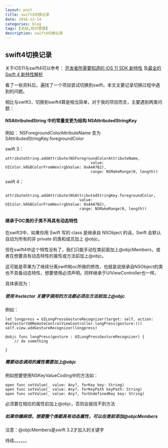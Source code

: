 ```yaml
---
layout: post
title: swift4切换记录
date: 2016-12-14
categories: blog
tags: [总结,知识管理]
description: swift4切换记录
---
```

		

## swift4切换记录

关于iOS11与swift4可以参考：
[开发者所需要知道的 iOS 11 SDK 新特性](https://onevcat.com/2017/06/ios-11-sdk/)
及[最全的 Swift 4 新特性解析](http://liuduo.me/2017/06/09/Whats_new_in_swift_4_completely/)

看了一些资料后，遍找了一个项目尝试切换到swift，本文主要记录切换过程中遇到的问题。

相比与swift3，切换到swift4算是相当简单，对于我的项目而言，主要遇到两类问题：

#### NSAttributedString 中的常量变更为结构 NSAttributedStringKey 

例如：  NSForegroundColorAttributeName 变为 SAttributedStringKey.foregroundColor

swift 3：
   
	attributeString.addAttribute(NSForegroundColorAttributeName,
	                                      value: UIColor.kRGBColorFromHex(rgbValue: 0xA4A7B2),
	                                      range: NSMakeRange(0, length))
	                                      
	                                      
swift 4：

        attributeString.addAttribute(NSAttributedStringKey.foregroundColor,
                                     value: UIColor.kRGBColorFromHex(rgbValue: 0xA4A7B2),
                                     range: NSMakeRange(0, length))



#### 继承于OC类的子类不再具有动态特性

在swift3中，如果你用 Swift 写的 class 是继承自 NSObject 的话，Swift 会默认自动为所有的非 private 的类和成员加上 @objc。

但在swift4中这个特性没有了，我们只能手动在类前面加上@objcMembers，或者在想要具有动态特性的属性或方法前加上@objc。

这可能是苹果为了继续分离swift和oc所做的修改，也就是说继承自NSObject的类也不具备动态特性，想要使用必须声明。同样继承于UIViewController也一样。

具体表现为：

##### 使用 #selector 关键字调用的方法都必须在方法前加上@objc

例如：

	let longpress = UILongPressGestureRecognizer(target: self, action: #selector(UBRemoteControlViewController.longPress(gesture:)))
	self.view.addGestureRecognizer(longpress)
	
	@objc func longPress(gesture : UILongPressGestureRecognizer) {
        // do something
        
    }



##### 需要动态调用的属性需要加上@objc

例如想要使用NSKeyValueCoding中的方法如：

	open func setValue(_ value: Any?, forKey key: String)
	open func setValue(_ value: Any?, forKeyPath keyPath: String)
	open func setValue(_ value: Any?, forUndefinedKey key: String)
	
必须要在相应的属性前加上@objc，否则会报找不到方法

##### 如果你嫌麻烦，想要整个类都具有动态属性，可以在类前添加@objcMembers

注意：@objcMembers是swift 3.2才加入的关键字


待续。。。。。。
	

                                     
                                     

	                                      


		
		